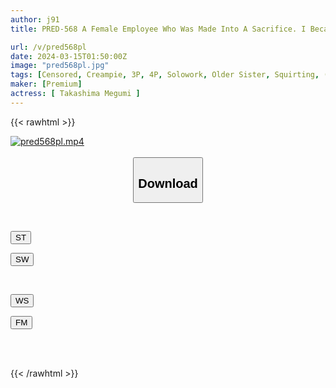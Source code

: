 ```yaml
---
author: j91
title: PRED-568 A Female Employee Who Was Made Into A Sacrifice. I Became A Creampie Meat Urinal After Being Entertained By A Client's Rich Old Man. Ai Takashima

url: /v/pred568pl
date: 2024-03-15T01:50:00Z
image: "pred568pl.jpg"
tags: [Censored, Creampie, 3P, 4P, Solowork, Older Sister, Squirting, (tag-censored)	]
maker: [Premium]
actress: [ Takashima Megumi ]
---
```



{{< rawhtml >}}

<div class="video" data-videoid="Wog0BPykmbUbvq4">
    <a href="javascript:;">
        <img src="/v/pred568pl/pred568pl.jpg" width="WIDTH" height="HEIGHT" alt="pred568pl.mp4" loading="lazy">
    </a>
</div>

<script type="text/javascript" src="https://j91.asia/asset/on-demand-st.js"></script>

<br>
  <link rel="stylesheet" href="https://j91.asia/asset/bs5.css">
  
  <center>
  <button class="btn btn-primary" type="button" data-bs-toggle="collapse" data-bs-target=".multi-collapse" aria-expanded="false" aria-controls="multiCollapseExample1 multiCollapseExample2"><h2>Download</h2></button></center>
</p>
<div class="row">
  <div class="col">
    <div class="collapse multi-collapse" id="multiCollapseExample1">
      <div class="card card-body">
	      	      <br>
<div class="buttons">  
<p><a href="https://streamtape.to/v/Wog0BPykmbUbvq4" target="_blank"><button class="btn-hover color-3"><i class="fa fa-download"></i> ST</button></a></p>
<p><a href="https://cdnwish.com/gc5tpdv2ovo5" target="_blank"><button class="btn-hover color-2"><i class="fa fa-download"></i> SW</button></a></p></div>
    </div>
  </div>
</div>
  <div class="col">
    <div class="collapse multi-collapse" id="multiCollapseExample2">
      <div class="card card-body">
	      <br>
<div class="buttons">
<p><a href="javascript:;"><button class="btn-hover color-9"><i class="fa fa-download"></i> WS</button></a></p>
<p><a href="https://filemoon.sx/d/ol64fldkjwf0"><button class="btn-hover color-8"><i class="fa fa-download"></i> FM</button></a></p></div>
<br><br>
      </div>
    </div>
  </div>
</div>

{{< /rawhtml >}}
